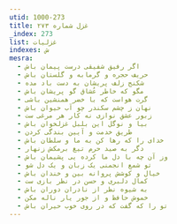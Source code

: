 ```yaml
---
utid: 1000-273
title: غزل شماره ۲۷۳
_index: 273
list: غزلیات
indexes: ش
mesra:
  - اگر رفیق شفیقی درست پیمان باش
  - حریف حجره و گرمابه و گلستان باش
  - شکنج زلف پریشان به دست باد مده
  - مگو که خاطر عُشاق گو پریشان باش
  - گرت هواست که با خضر همنشین باشی
  - نهان ز چشم سکندر چو آب حیوان باش
  - زبور عشق نوازی نه کار هر مرغی ست
  - بیا و نوگل این بلبل غزلخوان باش
  - طریق خدمت و آیین بندگی کردن
  - خدای را که رها کن به ما و سلطان باش
  - دگر به صید حرم تیغ برمکش زنهار
  - وز آن چه با دل ما کرده یی پشیمان باش
  - تو شمع انجمنی یک زبان و یک دل شو
  - خیال و کوشش پروانه بین و خندان باش
  - کمال دلبری و حسن در نظر بازی ست
  - به شیوه نظر از نادران دوران باش
  - خموش حافظ و از جور یار ناله مکن
  - تو را که گفت که در روی خوب حیران باش
---
```

